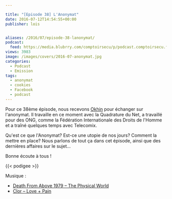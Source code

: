 ```yaml
---

title: "[Episode 38] L'Anonymat"
date: 2016-07-12T14:54:55+00:00
publisher: lois


aliases: /2016/07/episode-38-lanonymat/
podcast:
  feed: https://media.blubrry.com/comptoirsecu/p/podcast.comptoirsecu.fr/CSEC.EP38.2016-07-11.ANONYMAT.mp3
views: 3983
image: /images/covers/2016-07-anonymat.jpg
categories:
  - Podcast
  - Emission
tags:
  - anonymat
  - cookies
  - Facebook
  - podcast
---
```



Pour ce 38ème épisode, nous recevons [Okhin](https://twitter.com/okhin?lang=fr) pour échanger sur l'anonymat. Il travaille en ce moment avec la Quadrature du Net, a travaillé pour des ONG, comme la Fédération Internationale des Droits de l'Homme et a traîné quelques temps avec Telecomix.

Qu'est ce que l'Anonymat? Est-ce une utopie de nos jours? Comment la mettre en place? Nous parlons de tout ça dans cet épisode, ainsi que des dernières affaires sur le sujet...

Bonne écoute à tous !

{{< podigee >}}

Musique :

- [Death From Above 1979 – The Physical World](http://store.deathfromabove1979.com/music/vinyl/the-physical-world-lp.html)
- [Clor – Love + Pain](https://www.discogs.com/Clor-Love-Pain/release/1517803)
